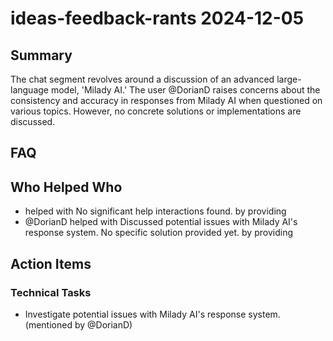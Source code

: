# ideas-feedback-rants 2024-12-05

## Summary

The chat segment revolves around a discussion of an advanced large-language model, 'Milady AI.' The user @DorianD raises concerns about the consistency and accuracy in responses from Milady AI when questioned on various topics. However, no concrete solutions or implementations are discussed.

## FAQ

## Who Helped Who

- helped with No significant help interactions found. by providing
- @DorianD helped with Discussed potential issues with Milady AI's response system. No specific solution provided yet. by providing

## Action Items

### Technical Tasks

- Investigate potential issues with Milady AI's response system. (mentioned by @DorianD)
